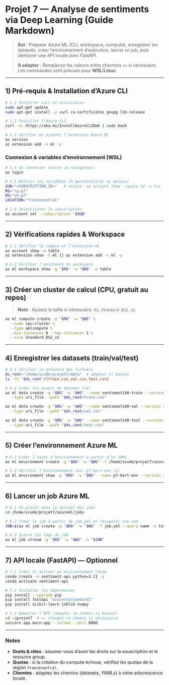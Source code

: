 # Projet 7 — Analyse de sentiments via Deep Learning (Guide Markdown)

> **But** : Préparer Azure ML (CLI, workspace, compute), enregistrer les datasets, créer l’environnement d’exécution, lancer un job, puis démarrer une API locale avec FastAPI.
>
> **À adapter** : Remplacez les valeurs entre chevrons `<>` si nécessaire. Les commandes sont prévues pour **WSL/Linux**.

---

## 1) Pré‑requis & Installation d’Azure CLI

```bash
# 1.1 Installer curl et utilitaires
sudo apt-get update
sudo apt-get install -y curl ca-certificates gnupg lsb-release

# 1.2 Installer l’Azure CLI
curl -sL https://aka.ms/InstallAzureCLIDeb | sudo bash

# 1.3 Vérifier et ajouter l’extension Azure ML
az version
az extension add -n ml -y
```

### Connexion & variables d’environnement (WSL)

```bash
# 1.4 Se connecter (ouvre un navigateur)
az login

# 1.5 Définir les variables (à personnaliser si besoin)
SUB="<SUBSCRIPTION_ID>"   # astuce: az account show --query id -o tsv
RG="rg-p7"
WS="ws-p7"
LOCATION="francecentral"

# 1.6 Sélectionner la souscription
az account set --subscription "$SUB"
```

---

## 2) Vérifications rapides & Workspace

```bash
# 2.1 Vérifier le compte et l’extension ML
az account show -o table
az extension show -n ml || az extension add -n ml -y

# 2.2 Vérifier l’existence du workspace
az ml workspace show -g "$RG" -w "$WS" -o table
```

---

## 3) Créer un cluster de calcul (CPU, gratuit au repos)

> **Note** : Ajustez la taille si nécessaire. Ici, `Standard_DS2_v2`.

```bash
az ml compute create -g "$RG" -w "$WS" \
  --name cpu-cluster \
  --type amlcompute \
  --min-instances 0 --max-instances 1 \
  --size Standard_DS2_v2
```

---

## 4) Enregistrer les datasets (train/val/test)

```bash
# 4.1 Vérifier la présence des fichiers
ds_root="/home/scude/projet7/data"  # adapter si besoin
ls -lh "$ds_root"/{train.csv,val.csv,test.csv}

# 4.2 Créer les assets de données (v1)
az ml data create -g "$RG" -w "$WS" --name sentiment140-train --version 1 \
  --type uri_file --path "$ds_root/train.csv"

az ml data create -g "$RG" -w "$WS" --name sentiment140-val --version 1 \
  --type uri_file --path "$ds_root/val.csv"

az ml data create -g "$RG" -w "$WS" --name sentiment140-test --version 1 \
  --type uri_file --path "$ds_root/test.csv"
```

---

## 5) Créer l’environnement Azure ML

```bash
# 5.1 Créer l’asset d’environnement à partir d’un YAML
az ml environment create -g "$RG" -w "$WS" -f /home/scude/projet7/azureml/env/environment.yml

# 5.2 Vérifier l’environnement (ex: p7-bert-env v1)
az ml environment show -g "$RG" -w "$WS" --name p7-bert-env --version 1 -o table
```

---

## 6) Lancer un job Azure ML

```bash
# 6.1 Se placer dans le dossier des jobs
cd /home/scude/projet7/azureml/jobs

# 6.2 Créer le job à partir de job.yml et récupérer son nom
JOB=$(az ml job create -g "$RG" -w "$WS" -f job.yml --query name -o tsv)

# 6.3 Suivre les logs du job
az ml job stream -g "$RG" -w "$WS" -n "$JOB"
```

---

## 7) API locale (FastAPI) — Optionnel

```bash
# 7.1 Créer et activer un environnement Conda
conda create -n sentiment-api python=3.11 -y
conda activate sentiment-api

# 7.2 Installer les dépendances
pip install --upgrade pip
pip install fastapi "uvicorn[standard]"
pip install scikit-learn joblib numpy

# 7.3 Démarrer l’API (adapter le chemin si besoin)
cd ~/projet7  # <— changez ce chemin si nécessaire
uvicorn app.main:app --reload --port 8000
```

---

### Notes

* **Droits & rôles** : assurez-vous d’avoir les droits sur la souscription et le resource group.
* **Quotas** : si la création du compute échoue, vérifiez les quotas de la région `francecentral`.
* **Chemins** : adaptez les chemins (datasets, YAMLs) à votre arborescence locale.
